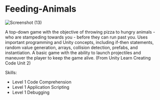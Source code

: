 # Feeding-Animals
 ![Screenshot (13)](https://github.com/Wintersongtopaz/Feeding-Animals/assets/144738996/797c6326-2302-4a6d-90b6-18c69535bd62)

A top-down game with the objective of throwing pizza to hungry animals - who are stampeding towards you - before they can run past you. Uses important programming and Unity concepts, including if-then statements, random value generation, arrays, collision detection, prefabs, and instantiation. A basic game with the ability to launch projectiles and maneuver the player to keep the game alive. (From Unity Learn Creating Code Unit 2)

Skills:
- Level 1 Code Comprehension
- Level 1 Application Scripting
- Level 1 Debugging
